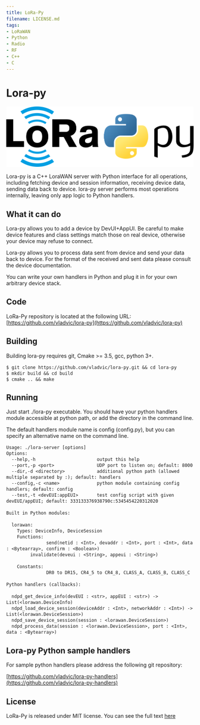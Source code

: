 ```yaml
---
title: LoRa-Py
filename: LICENSE.md
tags:
- LoRaWAN
- Python
- Radio
- RF
- C++
- C
---
```

# Lora-py

![LoRaPy-Logo](./LoRaPy_Logo.svg "LoRaPy Logo")

Lora-py is a C++ LoraWAN server with Python interface for all operations, including fetching device and session information,
receiving device data, sending data back to device.
lora-py server performs most operations internally, leaving only app logic to Python handlers.

## What it can do

Lora-py allows you to add a device by DevUI+AppUI. Be careful to make device features and class settings match those
on real device, otherwise your device may refuse to connect.

Lora-py allows you to process data sent from device and send your data back to device. For the format of the received 
and sent data please consult the device documentation.

You can write your own handlers in Python and plug it in for your own arbitrary device stack.

## Code

LoRa-Py repository is located at the following URL: [https://github.com/vladvic/lora-py](https://github.com/vladvic/lora-py)

## Building

Building lora-py requires git, Cmake >= 3.5, gcc, python 3+.

```shell
$ git clone https://github.com/vladvic/lora-py.git && cd lora-py
$ mkdir build && cd build
$ cmake .. && make
```

## Running

Just start ./lora-py executable. You should have your python handlers module accessible at python path, or add
the directory in the command line.

The default handlers module name is config (config.py), but you can specify an alternative name on the command
line.


```
Usage: ./lora-server [options]
Options:
  --help,-h                       output this help
  --port,-p <port>                UDP port to listen on; default: 8000
  --dir,-d <directory>            additional python path (allowed multiple separated by :); default: handlers
  --config,-c <name>              python module containing config handlers; default: config
  --test,-t <devEUI:appEUI>       test config script with given devEUI/appEUI; default: 333133376938790c:5345454220312020

Built in Python modules:

  lorawan:
    Types: DeviceInfo, DeviceSession
    Functions:
               send(netid : <Int>, devaddr : <Int>, port : <Int>, data : <Bytearray>, confirm : <Boolean>)
         invalidate(deveui : <String>, appeui : <String>)

    Constants:
               DR0 to DR15, CR4_5 to CR4_8, CLASS_A, CLASS_B, CLASS_C

Python handlers (callbacks):

  ndpd_get_device_info(devEUI : <str>, appEUI : <str>) -> List(<lorawan.DeviceInfo)
  ndpd_load_device_session(deviceAddr : <Int>, networkAddr : <Int>) -> List(<lorawan.DeviceSession>)
  ndpd_save_device_session(session : <lorawan.DeviceSession>)
  ndpd_process_data(session : <lorawan.DeviceSession>, port : <Int>, data : <Bytearray>)

```

## Lora-py Python sample handlers

For sample python handlers please address the following git repository:

[https://github.com/vladvic/lora-py-handlers](https://github.com/vladvic/lora-py-handlers)

## License

LoRa-Py is released under MIT license. You can see the full text [here](./LICENSE.html)

